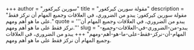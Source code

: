 +++
author = "سورين كيركغور"
title = "مقولة سورين كيركغور"
description = "مقولة سورين كيركغور: يبدو من الضروري، في العلاقات وجميع المهام أن نركز فقط على ما هو أهم ومهم."
quote = '''يبدو من الضروري، في العلاقات وجميع المهام أن نركز فقط على ما هو أهم ومهم.'''
slug = "يبدو-من-الضروري-في-العلاقات-وجميع-المهام-أن-نركز-فقط-على-ما-هو-أهم-ومهم"
+++
يبدو من الضروري، في العلاقات وجميع المهام أن نركز فقط على ما هو أهم ومهم.
